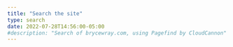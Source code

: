 ```yaml
---
title: "Search the site"
type: search
date: 2022-07-28T14:56:00-05:00
#description: "Search of brycewray.com, using Pagefind by CloudCannon"
---
```


